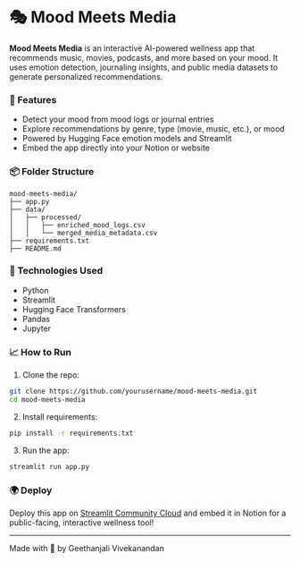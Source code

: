 # 🎭 Mood Meets Media

**Mood Meets Media** is an interactive AI-powered wellness app that recommends music, movies, podcasts, and more based on your mood. It uses emotion detection, journaling insights, and public media datasets to generate personalized recommendations.

### 🚀 Features
- Detect your mood from mood logs or journal entries
- Explore recommendations by genre, type (movie, music, etc.), or mood
- Powered by Hugging Face emotion models and Streamlit
- Embed the app directly into your Notion or website

### 📦 Folder Structure
```
mood-meets-media/
├── app.py
├── data/
│   ├── processed/
│   │   ├── enriched_mood_logs.csv
│   │   └── merged_media_metadata.csv
├── requirements.txt
├── README.md
```

### 🧠 Technologies Used
- Python
- Streamlit
- Hugging Face Transformers
- Pandas
- Jupyter

### 📈 How to Run
1. Clone the repo:
```bash
git clone https://github.com/yourusername/mood-meets-media.git
cd mood-meets-media
```

2. Install requirements:
```bash
pip install -r requirements.txt
```

3. Run the app:
```bash
streamlit run app.py
```

### 🌍 Deploy
Deploy this app on [Streamlit Community Cloud](https://streamlit.io/cloud) and embed it in Notion for a public-facing, interactive wellness tool!

---
Made with 💫 by Geethanjali Vivekanandan
